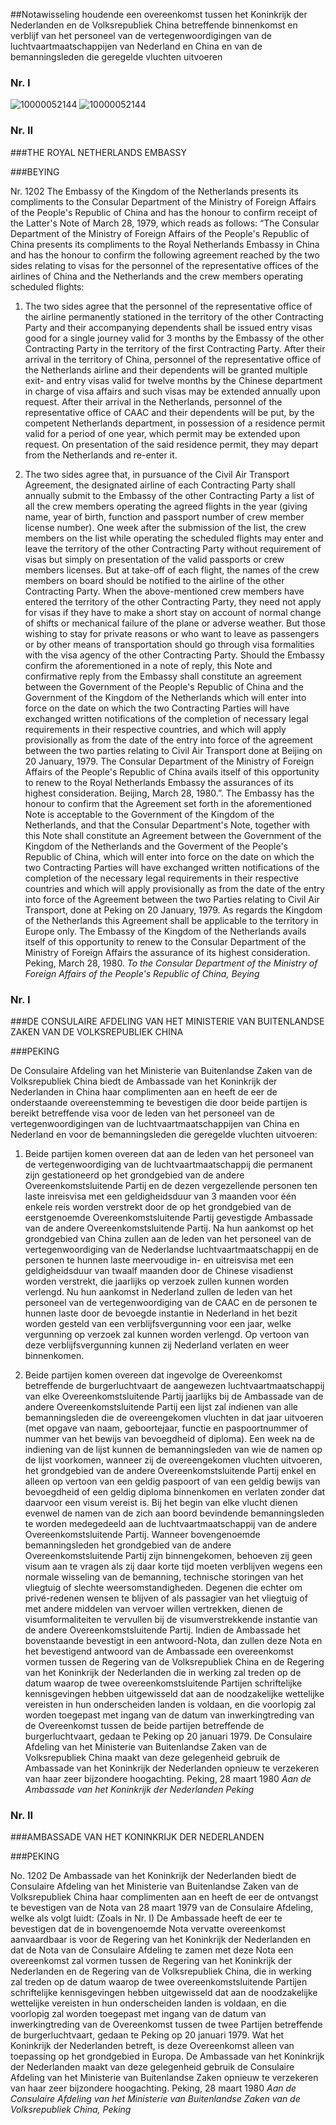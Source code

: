 <meta http-equiv='Content-Type' content='text/html; charset=utf-8' />

##Notawisseling houdende een overeenkomst tussen het Koninkrijk der Nederlanden en de Volksrepubliek China betreffende binnenkomst en verblijf van het personeel van de vertegenwoordigingen van de luchtvaartmaatschappijen van Nederland en China en van de bemanningsleden die geregelde vluchten uitvoeren

### Nr.  I  

![10000052144](http://wetten.overheid.nl/Illustration/10000052144)
![10000052144](http://wetten.overheid.nl/Illustration/10000052144)

### Nr.  II  

###THE ROYAL NETHERLANDS EMBASSY

###BEYING

Nr. 1202 The Embassy of the Kingdom of the Netherlands presents its compliments to the Consular Department of the Ministry of Foreign Affairs of the People's Republic of China and has the honour to confirm receipt of the Latter's Note of March 28, 1979, which reads as follows: “The Consular Department of the Ministry of Foreign Affairs of the People's Republic of China presents its compliments to the Royal Netherlands Embassy in China and has the honour to confirm the following agreement reached by the two sides relating to visas for the personnel of the representative offices of the airlines of China and the Netherlands and the crew members operating scheduled flights: 

1. The two sides agree that the personnel of the representative office of the airline permanently stationed in the territory of the other Contracting Party and their accompanying dependents shall be issued entry visas good for a single journey valid for 3 months by the Embassy of the other Contracting Party in the territory of the first Contracting Party. After their arrival in the territory of China, personnel of the representative office of the Netherlands airline and their dependents will be granted multiple exit- and entry visas valid for twelve months by the Chinese department in charge of visa affairs and such visas may be extended annually upon request. After their arrival in the Netherlands, personnel of the representative office of CAAC and their dependents will be put, by the competent Netherlands department, in possession of a residence permit valid for a period of one year, which permit may be extended upon request. On presentation of the said residence permit, they may depart from the Netherlands and re-enter it.  

2. The two sides agree that, in pursuance of the Civil Air Transport Agreement, the designated airline of each Contracting Party shall annually submit to the Embassy of the other Contracting Party a list of all the crew members operating the agreed flights in the year (giving name, year of birth, function and passport number of crew member license number). One week after the submission of the list, the crew members on the list while operating the scheduled flights may enter and leave the territory of the other Contracting Party without requirement of visas but simply on presentation of the valid passports or crew members licenses. But at take-off of each flight, the names of the crew members on board should be notified to the airline of the other Contracting Party. When the above-mentioned crew members have entered the territory of the other Contracting Party, they need not apply for visas if they have to make a short stay on account of normal change of shifts or mechanical failure of the plane or adverse weather. But those wishing to stay for private reasons or who want to leave as passengers or by other means of transportation should go through visa formalities with the visa agency of the other Contracting Party.   Should the Embassy confirm the aforementioned in a note of reply, this Note and confirmative reply from the Embassy shall constitute an agreement between the Government of the People's Republic of China and the Government of the Kingdom of the Netherlands which will enter into force on the date on which the two Contracting Parties will have exchanged written notifications of the completion of necessary legal requirements in their respective countries, and which will apply provisionally as from the date of the entry into force of the agreement between the two parties relating to Civil Air Transport done at Beijing on 20 January, 1979. The Consular Department of the Ministry of Foreign Affairs of the People's Republic of China avails itself of this opportunity to renew to the Royal Netherlands Embassy the assurances of its highest consideration. Beijing, March 28, 1980.”. The Embassy has the honour to confirm that the Agreement set forth in the aforementioned Note is acceptable to the Government of the Kingdom of the Netherlands, and that the Consular Department's Note, together with this Note shall constitute an Agreement between the Government of the Kingdom of the Netherlands and the Goverment of the People's Republic of China, which will enter into force on the date on which the two Contracting Parties will have exchanged written notifications of the completion of the necessary legal requirements in their respective countries and which will apply provisionally as from the date of the entry into force of the Agreement between the two Parties relating to Civil Air Transport, done at Peking on 20 January, 1979. As regards the Kingdom of the Netherlands this Agreement shall be applicable to the territory in Europe only. The Embassy of the Kingdom of the Netherlands avails itself of this opportunity to renew to the Consular Department of the Ministry of Foreign Affairs the assurance of its highest consideration. Peking, March 28, 1980.  *To the Consular Department of the Ministry of Foreign Affairs of the People's Republic of China,*   *Beying*    

### Nr.  I  

###DE CONSULAIRE AFDELING VAN HET MINISTERIE VAN BUITENLANDSE ZAKEN VAN DE VOLKSREPUBLIEK CHINA

###PEKING

De Consulaire Afdeling van het Ministerie van Buitenlandse Zaken van de Volksrepubliek China biedt de Ambassade van het Koninkrijk der Nederlanden in China haar complimenten aan en heeft de eer de onderstaande overeenstemming te bevestigen die door beide partijen is bereikt betreffende visa voor de leden van het personeel van de vertegenwoordigingen van de luchtvaartmaatschappijen van China en Nederland en voor de bemanningsleden die geregelde vluchten uitvoeren: 

1. Beide partijen komen overeen dat aan de leden van het personeel van de vertegenwoordiging van de luchtvaartmaatschappij die permanent zijn gestationeerd op het grondgebied van de andere Overeenkomstsluitende Partij en de dezen vergezellende personen ten laste inreisvisa met een geldigheidsduur van 3 maanden voor één enkele reis worden verstrekt door de op het grondgebied van de eerstgenoemde Overeenkomstsluitende Partij gevestigde Ambassade van de andere Overeenkomstsluitende Partij. Na hun aankomst op het grondgebied van China zullen aan de leden van het personeel van de vertegenwoordiging van de Nederlandse luchtvaartmaatschappij en de personen te hunnen laste meervoudige in- en uitreisvisa met een geldigheidsduur van twaalf maanden door de Chinese visadienst worden verstrekt, die jaarlijks op verzoek zullen kunnen worden verlengd. Nu hun aankomst in Nederland zullen de leden van het personeel van de vertegenwoordiging van de CAAC en de personen te hunnen laste door de bevoegde instantie in Nederland in het bezit worden gesteld van een verblijfsvergunning voor een jaar, welke vergunning op verzoek zal kunnen worden verlengd. Op vertoon van deze verblijfsvergunning kunnen zij Nederland verlaten en weer binnenkomen.  

2. Beide partijen komen overeen dat ingevolge de Overeenkomst betreffende de burgerluchtvaart de aangewezen luchtvaartmaatschappij van elke Overeenkomstsluitende Partij jaarlijks bij de Ambassade van de andere Overeenkomstsluitende Partij een lijst zal indienen van alle bemanningsleden die de overeengekomen vluchten in dat jaar uitvoeren (met opgave van naam, geboortejaar, functie en paspoortnummer of nummer van het bewijs van bevoegdheid of diploma). Een week na de indiening van de lijst kunnen de bemanningsleden van wie de namen op de lijst voorkomen, wanneer zij de overeengekomen vluchten uitvoeren, het grondgebied van de andere Overeenkomstsluitende Partij enkel en alleen op vertoon van een geldig paspoort of van een geldig bewijs van bevoegdheid of een geldig diploma binnenkomen en verlaten zonder dat daarvoor een visum vereist is. Bij het begin van elke vlucht dienen evenwel de namen van de zich aan boord bevindende bemanningsleden te worden medegedeeld aan de luchtvaartmaatschappij van de andere Overeenkomstsluitende Partij. Wanneer bovengenoemde bemanningsleden het grondgebied van de andere Overeenkomstsluitende Partij zijn binnengekomen, behoeven zij geen visum aan te vragen als zij daar korte tijd moeten verblijven wegens een normale wisseling van de bemanning, technische storingen van het vliegtuig of slechte weersomstandigheden. Degenen die echter om privé-redenen wensen te blijven of als passagier van het vliegtuig of met andere middelen van vervoer willen vertrekken, dienen de visumformaliteiten te vervullen bij de visumverstrekkende instantie van de andere Overeenkomstsluitende Partij.   Indien de Ambassade het bovenstaande bevestigt in een antwoord-Nota, dan zullen deze Nota en het bevestigend antwoord van de Ambassade een overeenkomst vormen tussen de Regering van de Volksrepubliek China en de Regering van het Koninkrijk der Nederlanden die in werking zal treden op de datum waarop de twee overeenkomstsluitende Partijen schriftelijke kennisgevingen hebben uitgewisseld dat aan de noodzakelijke wettelijke vereisten in hun onderscheiden landen is voldaan, en die voorlopig zal worden toegepast met ingang van de datum van inwerkingtreding van de Overeenkomst tussen de beide partijen betreffende de burgerluchtvaart, gedaan te Peking op 20 januari 1979. De Consulaire Afdeling van het Ministerie van Buitenlandse Zaken van de Volksrepubliek China maakt van deze gelegenheid gebruik de Ambassade van het Koninkrijk der Nederlanden opnieuw te verzekeren van haar zeer bijzondere hoogachting. Peking, 28 maart 1980  *Aan de Ambassade van het Koninkrijk der Nederlanden*   *Peking*    

### Nr.  II  

###AMBASSADE VAN HET KONINKRIJK DER NEDERLANDEN

###PEKING

No. 1202 De Ambassade van het Koninkrijk der Nederlanden biedt de Consulaire Afdeling van het Ministerie van Buitenlandse Zaken van de Volksrepubliek China haar complimenten aan en heeft de eer de ontvangst te bevestigen van de Nota van 28 maart 1979 van de Consulaire Afdeling, welke als volgt luidt:  (Zoals in Nr. I)  De Ambassade heeft de eer te bevestigen dat de in bovengenoemde Nota vervatte overeenkomst aanvaardbaar is voor de Regering van het Koninkrijk der Nederlanden en dat de Nota van de Consulaire Afdeling te zamen met deze Nota een overeenkomst zal vormen tussen de Regering van het Koninkrijk der Nederlanden en de Regering van de Volksrepubliek China, die in werking zal treden op de datum waarop de twee overeenkomstsluitende Partijen schriftelijke kennisgevingen hebben uitgewisseld dat aan de noodzakelijke wettelijke vereisten in hun onderscheiden landen is voldaan, en die voorlopig zal worden toegepast met ingang van de datum van inwerkingtreding van de Overeenkomst tussen de twee Partijen betreffende de burgerluchtvaart, gedaan te Peking op 20 januari 1979. Wat het Koninkrijk der Nederlanden betreft, is deze Overeenkomst alleen van toepassing op het grondgebied in Europa. De Ambassade van het Koninkrijk der Nederlanden maakt van deze gelegenheid gebruik de Consulaire Afdeling van het Ministerie van Buitenlandse Zaken opnieuw te verzekeren van haar zeer bijzondere hoogachting. Peking, 28 maart 1980  *Aan de Consulaire Afdeling van het Ministerie van Buitenlandse Zaken van de Volksrepubliek China,*   *Peking*    
